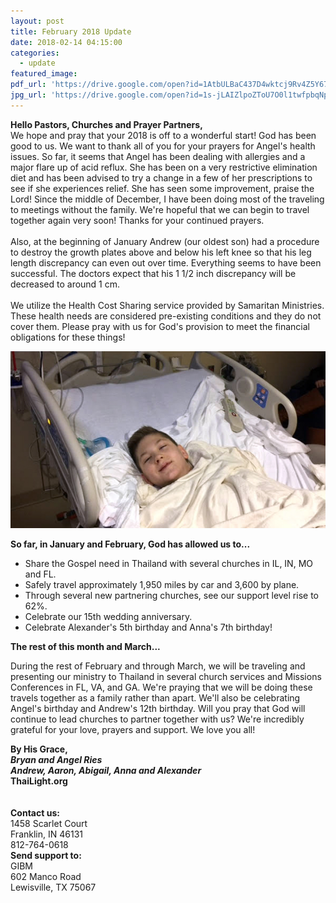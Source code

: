 ```yaml
---
layout: post
title: February 2018 Update
date: 2018-02-14 04:15:00
categories:
  - update
featured_image:
pdf_url: 'https://drive.google.com/open?id=1AtbULBaC437D4wktcj9Rv4Z5Y67Holr1'
jpg_url: 'https://drive.google.com/open?id=1s-jLAIZlpoZToU7O0l1twfpbqNpwU_nq'
---
```


**Hello Pastors, Churches and Prayer Partners,**<br>We hope and pray that your 2018 is off to a wonderful start! God has been good to us. We want to thank all of you for your prayers for Angel's health issues. So far, it seems that Angel has been dealing with allergies and a major flare up of acid reflux. She has been on a very restrictive elimination diet and has been advised to try a change in a few of her prescriptions to see if she experiences relief. She has seen some improvement, praise the Lord! Since the middle of December, I have been doing most of the traveling to meetings without the family. We're hopeful that we can begin to travel together again very soon! Thanks for your continued prayers.<br><br>Also, at the beginning of January Andrew (our oldest son) had a procedure to destroy the growth plates above and below his left knee so that his leg length discrepancy can even out over time. Everything seems to have been successful. The doctors expect that his 1 1/2 inch discrepancy will be decreased to around 1 cm.<br><br>We utilize the Health Cost Sharing service provided by Samaritan Ministries. These health needs are considered pre-existing conditions and they do not cover them. Please pray with us for God's provision to meet the financial obligations for these things!

![](/uploads/versions/andrew-hospital---x----594-334x---.jpg)

**So far, in January and February, God has allowed us to...**

* Share the Gospel need in Thailand with several churches in IL, IN, MO and FL.
* Safely travel approximately 1,950 miles by car and 3,600 by plane.
* Through several new partnering churches, see our support level rise to 62%.
* Celebrate our 15th wedding anniversary.
* Celebrate Alexander's 5th birthday and Anna's 7th birthday!

**The rest of this month and March...**

During the rest of February and through March, we will be traveling and presenting our ministry to Thailand in several church services and Missions Conferences in FL, VA, and GA. We're praying that we will be doing these travels together as a family rather than apart. We'll also be celebrating Angel's birthday and Andrew's 12th birthday. Will you pray that God will continue to lead churches to partner together with us? We're incredibly grateful for your love, prayers and support. We love you all!

**By His Grace,<br>*Bryan and Angel Ries<br>Andrew, Aaron, Abigail, Anna and Alexander*<br>ThaiLight.org**<br><br><br>**Contact us:**<br>1458 Scarlet Court<br>Franklin, IN 46131<br>812-764-0618<br>**Send support to:**<br>GIBM<br>602 Manco Road<br>Lewisville, TX 75067